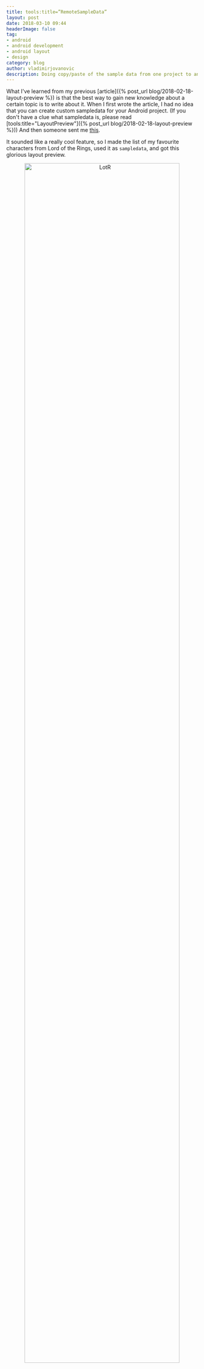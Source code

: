 ```yaml
---
title: tools:title=”RemoteSampleData”
layout: post
date: 2018-03-10 09:44
headerImage: false
tag:
- android
- android development
- android layout
- design
category: blog
author: vladimirjovanovic
description: Doing copy/paste of the sample data from one project to another is not an option.
---
```

What I've learned from my previous [article]({% post_url blog/2018-02-18-layout-preview %}) is that the best way to gain new knowledge about a certain topic is to write about it. When I first wrote the article, I had no idea that you can create custom sampledata for your Android project. (If you don't have a clue what sampledata is, please read [tools:title="LayoutPreview"]({% post_url blog/2018-02-18-layout-preview %})) And then someone sent me [this](https://blog.stylingandroid.com/tool-time-part-2/).

It sounded like a really cool feature, so I made the list of my favourite characters from Lord of the Rings, used it as `sampledata`, and got this glorious layout preview.

<p style="text-align: center">
	<img class="image" src="https://cdn-images-1.medium.com/max/1600/1*cZHVJzVAvIfQMI47DEZo1A.png" alt="LotR" style="width:90%">
</p>

Later on, I wanted to include it in my other projects, but the only option that I had was to copy/paste the `sampledata` from one project to another, and that didn’t make any sense. Then I did what every (lazy) developer would do, asked a [question on StackOverflow](https://stackoverflow.com/questions/48874434/use-sample-data-directory-from-a-library).

After 10 views and no answer in sight, I’ve decided to sacrifice a bit of my reputation and start a bounty. And it worked. I got my answer, which I will share with you.

To use `sampledata` between multiple projects you first have to host it and then have a Gradle script which will download it into your project’s `sampledata` folder. This is the code which does that:

{% gist VladimirWrites/536060a2edddb6d6436f80bce82b7f8e %}

{% gist VladimirWrites/b7bb9fdedebf535f4d9ee78ca2ca39b8 %}

The first script will delete `sampledata` once you do clean build, and the second one will create `sampledata` folder in case it doesn’t exist, and then download sample files into it. It works like a charm and from now on you can go crazy with your layout previews. I know that from now on I will never again use `@tools:sample/lorem/random`.

<p style="text-align: center">
	<img class="image" src="https://cdn-images-1.medium.com/max/2000/1*mRs5qWCaRL0rpaflBjwfZQ.png" alt="Developers developers" style="width:90%">
</p>

<div class="breaker"></div>

This code can be found in [GitHub repo](https://github.com/VladimirWrites/tools-sample).

I’ve also added some sample data, and will keep adding more. If you notice that something is missing or could be improved, feel free to contribute. This could be a great opportunity for novice developers to make their first contribution 😉.

<div class="breaker"></div>

**_Thanks for reading! If you enjoyed this story, please share it!_**